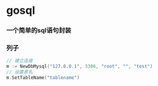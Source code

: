 # gosql

### 一个简单的sql语句封装

### 列子
```Go
// 建立连接
m := NewDbMysql("127.0.0.1", 3306, "root", "", "test")
// 设置表名
m.SetTableName("tablename")
```
